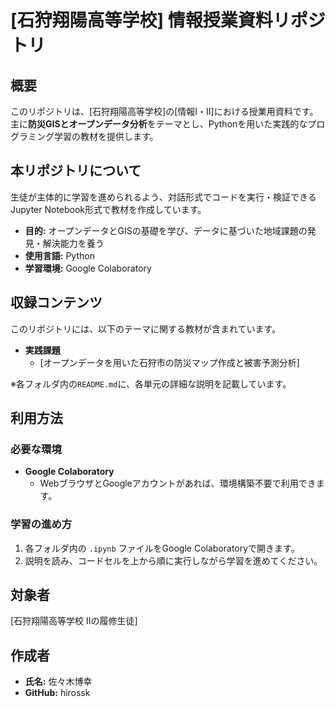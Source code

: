 # [石狩翔陽高等学校] 情報授業資料リポジトリ

## 概要

このリポジトリは、[石狩翔陽高等学校]の[情報Ⅰ・Ⅱ]における授業用資料です。
主に**防災GISとオープンデータ分析**をテーマとし、Pythonを用いた実践的なプログラミング学習の教材を提供します。

## 本リポジトリについて

生徒が主体的に学習を進められるよう、対話形式でコードを実行・検証できるJupyter Notebook形式で教材を作成しています。

* **目的:** オープンデータとGISの基礎を学び、データに基づいた地域課題の発見・解決能力を養う
* **使用言語:** Python
* **学習環境:** Google Colaboratory

## 収録コンテンツ

このリポジトリには、以下のテーマに関する教材が含まれています。

* **実践課題**
    * [オープンデータを用いた石狩市の防災マップ作成と被害予測分析]

※各フォルダ内の`README.md`に、各単元の詳細な説明を記載しています。

## 利用方法

### 必要な環境

* **Google Colaboratory**
    * WebブラウザとGoogleアカウントがあれば、環境構築不要で利用できます。

### 学習の進め方

1.  各フォルダ内の `.ipynb` ファイルをGoogle Colaboratoryで開きます。
2.  説明を読み、コードセルを上から順に実行しながら学習を進めてください。

## 対象者

[石狩翔陽高等学校 Ⅱの履修生徒]

## 作成者

* **氏名:** 佐々木博幸
* **GitHub:** hirossk
